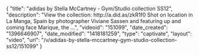 {
    "title": "adidas by Stella McCartney - Gym\/Studio collection SS12",
    "description": "View the collection: http:\/\/a.did.as\/zkR1f0 Shot on location in La Manga, Spain by photographer Viviane Sassen and featuring up and coming face Marique, the ...",
    "videoid": "151099",
    "date_created": "1396646907",
    "date_modified": "1418181259",
    "type": "captivate",
    "layout": "video",
    "url": "\/v\/adidas-by-stella-mccartney-gym-studio-collection-ss12\/151099"
}